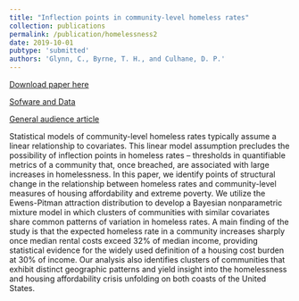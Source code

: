```yaml
---
title: "Inflection points in community-level homeless rates"
collection: publications
permalink: /publication/homelessness2
date: 2019-10-01
pubtype: 'submitted'
authors: 'Glynn, C., Byrne, T. H., and Culhane, D. P.'
---
```


[Download paper here](http://g-lynn.github.io/files/GlynnByrneCulhane_2019+.pdf)

[Sofware and Data](https://github.com/G-Lynn/Inflection)

[General audience article](https://www.zillow.com/research/homelessness-rent-affordability-22247/)

Statistical models of community-level homeless rates typically assume a linear relationship to covariates. This linear model assumption precludes the possibility of inflection points in homeless rates – thresholds in quantifiable metrics of a community that, once breached, are associated with large increases in homelessness. In this paper, we identify points of structural change in the relationship between homeless rates and community-level measures of housing affordability and extreme poverty. We utilize the Ewens-Pitman attraction distribution to develop a Bayesian nonparametric mixture model in which clusters of communities with similar covariates share common patterns of variation in homeless rates. A main finding of the study is that the expected homeless rate in a community increases sharply once median rental costs exceed 32% of median income, providing statistical evidence for the widely used definition of a housing cost burden at 30% of income. Our analysis also identifies clusters of communities that exhibit distinct geographic patterns and yield insight into the homelessness and housing affordability crisis unfolding on both coasts of the United States.

